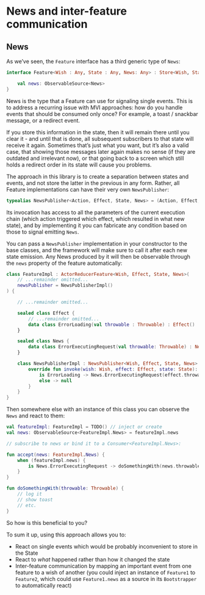 # News and inter-feature communication

## News

As we’ve seen, the `Feature` interface has a third generic type of `News`:

```kotlin
interface Feature<Wish : Any, State : Any, News: Any> : Store<Wish, State>, Disposable {

    val news: ObservableSource<News>
}

```

News is the type that a Feature can use for signaling single events. This is to address a recurring issue with MVI approaches: how do you handle events that should be consumed only once? For example, a toast / snackbar message, or a redirect event.

If you store this information in the state, then it will remain there until you clear it - and until that is done, all subsequent subscribers to that state will receive it again. Sometimes that’s just what you want, but it’s also a valid case, that showing those messages later again makes no sense (if they are outdated and irrelevant now), or that going back to a screen which still holds a redirect order in its state will cause you problems.

The approach in this library is to create a separation between states and events, and not store the latter in the previous in any form. Rather, all Feature implementations can have their very own `NewsPublisher`:

```kotlin
typealias NewsPublisher<Action, Effect, State, News> = (Action, Effect, State) -> News?
```

Its invocation has access to all the parameters of the current execution chain (which action triggered which effect, which resulted in what new state), and by implementing it you can fabricate any condition based on those to signal emitting `News`.

You can pass a `NewsPublisher` implementation in your constructor to the base classes, and the framework will make sure to call it after each new state emission. Any News produced by it will then be observable through the `news` property of the feature automatically:

```kotlin
class FeatureImpl : ActorReducerFeature<Wish, Effect, State, News>(
    // ...remainder omitted...
    newsPublisher = NewsPublisherImpl()
) {

    // ...remainder omitted...

    sealed class Effect {
        // ...remainder omitted...
        data class ErrorLoading(val throwable : Throwable) : Effect()
    }

    sealed class News {
        data class ErrorExecutingRequest(val throwable: Throwable) : News()
    }

    class NewsPublisherImpl : NewsPublisher<Wish, Effect, State, News> {
        override fun invoke(wish: Wish, effect: Effect, state: State): News? = when (effect) {
            is ErrorLoading -> News.ErrorExecutingRequest(effect.throwable)
            else -> null
        }
    }
}
```

Then somewhere else with an instance of this class you can observe the `News` and react to them:
```kotlin
val featureImpl: FeatureImpl = TODO() // inject or create
val news: ObservableSource<FeatureImpl.News> = featureImpl.news

// subscribe to news or bind it to a Consumer<FeatureImpl.News>:

fun accept(news: FeatureImpl.News) {
    when (featureImpl.news) {
        is News.ErrorExecutingRequest -> doSomethingWith(news.throwable)
    }
}

fun doSomethingWith(throwable: Throwable) {
    // log it
    // show toast
    // etc.
}

```

So how is this beneficial to you?

To sum it up, using this approach allows you to:

- React on single events which would be probably inconvenient to store in the State
- React to _what_ happened rather than how it changed the state
- Inter-feature communication by mapping an important event from one feature to a wish of another (you could inject an instance of `Feature1` to `Feature2`, which could use `Feature1.news` as a source in its `Bootstrapper` to automatically react)
